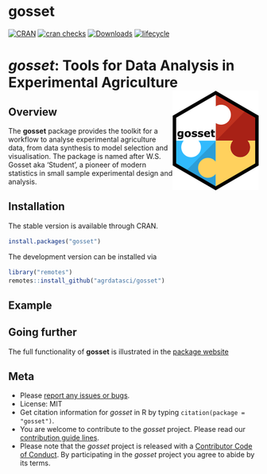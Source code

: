 
# gosset

<!-- badges: start -->
[![CRAN](https://www.r-pkg.org/badges/version/gosset)](https://cran.r-project.org/package=gosset)
[![cran checks](https://cranchecks.info/badges/worst/gosset)](https://cran.r-project.org/web/checks/check_results_gosset.html)
[![Downloads](https://cranlogs.r-pkg.org/badges/gosset)](https://cran.r-project.org/package=gosset) 
[![lifecycle](https://img.shields.io/badge/lifecycle-maturing-blue.svg)](https://www.tidyverse.org/lifecycle/#maturing)
<!-- badges: end -->

# *gosset*: Tools for Data Analysis in Experimental Agriculture <img align="right" src="man/figures/logo.png">

## Overview

The **gosset** package provides the toolkit for a workflow to analyse experimental agriculture data, from data synthesis to model selection and visualisation. The package is named after W.S. Gosset aka ‘Student’, a pioneer of modern statistics in small sample experimental design and analysis.

## Installation

The stable version is available through CRAN.

```r
install.packages("gosset")
```

The development version can be installed via

``` r
library("remotes")
remotes::install_github("agrdatasci/gosset")
```

## Example

## Going further

The full functionality of **gosset** is illustrated in the [package website](https://AgrDataSci.github.io/gosset/) 


## Meta

  - Please [report any issues or bugs](https://github.com/agrdatasci/gosset/issues).
  - License: MIT
  - Get citation information for *gosset* in R by typing `citation(package = "gosset")`.
  - You are welcome to contribute to the *gosset* project. Please read our [contribution guide lines](CONTRIBUTING.md).
  - Please note that the *gosset* project is released with a [Contributor Code of Conduct](CODE_OF_CONDUCT.md). By participating in the *gosset* project you agree to abide by its terms.

